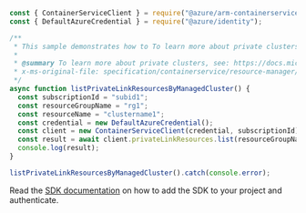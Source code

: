 ```javascript
const { ContainerServiceClient } = require("@azure/arm-containerservice");
const { DefaultAzureCredential } = require("@azure/identity");

/**
 * This sample demonstrates how to To learn more about private clusters, see: https://docs.microsoft.com/azure/aks/private-clusters
 *
 * @summary To learn more about private clusters, see: https://docs.microsoft.com/azure/aks/private-clusters
 * x-ms-original-file: specification/containerservice/resource-manager/Microsoft.ContainerService/stable/2022-03-01/examples/PrivateLinkResourcesList.json
 */
async function listPrivateLinkResourcesByManagedCluster() {
  const subscriptionId = "subid1";
  const resourceGroupName = "rg1";
  const resourceName = "clustername1";
  const credential = new DefaultAzureCredential();
  const client = new ContainerServiceClient(credential, subscriptionId);
  const result = await client.privateLinkResources.list(resourceGroupName, resourceName);
  console.log(result);
}

listPrivateLinkResourcesByManagedCluster().catch(console.error);
```

Read the [SDK documentation](https://github.com/Azure/azure-sdk-for-js/blob/%40azure%2Farm-containerservice_16.1.0-beta.2/sdk/containerservice/arm-containerservice/README.md) on how to add the SDK to your project and authenticate.
